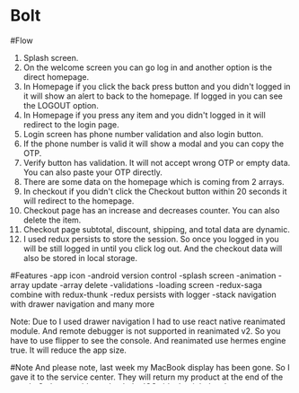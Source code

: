 # Bolt

#Flow

1. Splash screen.
2. On the welcome screen you can go log in and another option is the direct homepage.
3. In Homepage if you click the back press button and you didn't logged in it will show an alert to back to the homepage. If logged in you can see the LOGOUT option.
4. In Homepage if you press any item and you didn't logged in it will redirect to the login page.
5. Login screen has phone number validation and also login button.
6. If the phone number is valid it will show a modal and you can copy the OTP.
7. Verify button has validation. It will not accept wrong OTP or empty data. You can also paste your OTP directly.
8. There are some data on the homepage which is coming from 2 arrays.
9. In checkout if you didn't click the Checkout button within 20 seconds it will redirect to the homepage.
10. Checkout page has an increase and decreases counter. You can also delete the item.
11. Checkout page subtotal, discount, shipping, and total data are dynamic.
12. I used redux persists to store the session. So once you logged in you will be still logged in until you click log out. And the checkout data will also be stored in local storage.

#Features
-app icon
-android version control
-splash screen
-animation
-array update
-array delete
-validations
-loading screen
-redux-saga combine with redux-thunk
-redux persists with logger
-stack navigation with drawer navigation and many more

Note: Due to I used drawer navigation I had to use react native reanimated module. And remote debugger is not supported in reanimated v2. So you have to use flipper to see the console. And reanimated use hermes engine true. It will reduce the app size.

#Note
And please note, last week my MacBook display has been gone. So I gave it to the service center. They will return my product at the end of the month. So I am unable to check the IOS side. It might be show some packages problems(react-native-reanimated and react-native-splashscreen) while running the project.

Thank you!
